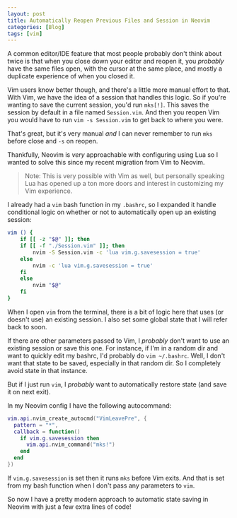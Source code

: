 ```yaml
---
layout: post
title: Automatically Reopen Previous Files and Session in Neovim
categories: [Blog]
tags: [vim]
---
```


A common editor/IDE feature that most people probably don't think about twice is that when you close down your editor and reopen it, you _probably_ have the same files open, with the cursor at the same place, and mostly a duplicate experience of when you closed it.

Vim users know better though, and there's a little more manual effort to that. With Vim, we have the idea of a session that handles this logic. So if you're wanting to save the current session, you'd run `mks[!]`. This saves the session by default in a file named `Session.vim`. And then you reopen Vim you would have to run `vim -s Session.vim` to get back to where you were.

That's great, but it's very manual _and_ I can never remember to run `mks` before close and `-s` on reopen.

Thankfully, Neovim is _very_ approachable with configuring using Lua so I wanted to solve this since my recent migration from Vim to Neovim.

> Note: This is very possible with Vim as well, but personally speaking Lua has opened up a ton more doors and interest in customizing my Vim experience.

I already had a `vim` bash function in my `.bashrc`, so I expanded it handle conditional logic on whether or not to automatically open up an existing session:

```bash
vim () {
    if [[ -z "$@" ]]; then
	if [[ -f "./Session.vim" ]]; then
	    nvim -S Session.vim -c 'lua vim.g.savesession = true'
	else
	    nvim -c 'lua vim.g.savesession = true'
	fi
    else
    	nvim "$@"
    fi
}
```

When I open `vim` from the terminal, there is a bit of logic here that uses (or doesn't use) an existing session. I also set some global state that I will refer back to soon.

If there are other parameters passed to Vim, I _probably_ don't want to use an existing session or save this one. For instance, if I'm in a random dir and want to quickly edit my bashrc, I'd probably do `vim ~/.bashrc`. Well, I don't want that state to be saved, especially in that random dir. So I completely avoid state in that instance.

But if I just run `vim`, I _probably_ want to automatically restore state (and save it on next exit).

In my Neovim config I have the following autocommand:

```lua
vim.api.nvim_create_autocmd("VimLeavePre", {
  pattern = "*",
  callback = function()
    if vim.g.savesession then
      vim.api.nvim_command("mks!")
    end
  end
})
```

If `vim.g.savesession` is set then it runs `mks` before Vim exits. And that is set from my bash function when I don't pass any parameters to `vim`.

So now I have a pretty modern approach to automatic state saving in Neovim with just a few extra lines of code!
